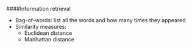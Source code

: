 ####Information retrieval

* Bag-of-words: list all the words and how many times they appeared
* Similarity measures:
  * Euclidean distance
  * Manhattan distance

